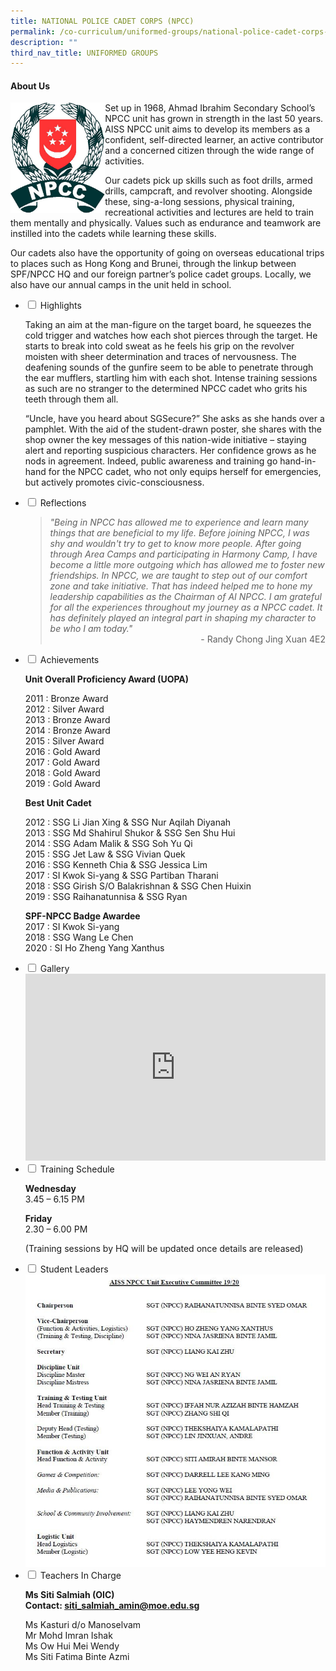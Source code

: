 ```yaml
---
title: NATIONAL POLICE CADET CORPS (NPCC)
permalink: /co-curriculum/uniformed-groups/national-police-cadet-corps-npcc/
description: ""
third_nav_title: UNIFORMED GROUPS
---
```

<h4><strong>About Us</strong></h4>
<img style="width: 30%;" src="/images/logo.png" align = "left"/>
<p>Set up in 1968, Ahmad Ibrahim Secondary School&rsquo;s NPCC unit has grown in strength in the last 50 years. AISS NPCC unit aims to develop its members as a confident, self-directed learner, an active contributor and a concerned citizen through the wide range of activities.</p>
<p>Our cadets pick up skills such as foot drills, armed drills, campcraft, and revolver shooting. Alongside these, sing-a-long sessions, physical training, recreational activities and lectures are held to train them mentally and physically. Values such as endurance and teamwork are instilled into the cadets while learning these skills.&nbsp;</p>
<p>Our cadets also have the opportunity of going on overseas educational trips to places such as Hong Kong and Brunei, through the linkup between SPF/NPCC HQ and our foreign partner&rsquo;s police cadet groups. Locally, we also have our annual camps in the unit held in school.</p>
<ul class="jekyllcodex_accordion">
<li><input id="accordion1" type="checkbox" /> <label for="accordion1">Highlights</label>
<div>
<p>Taking an aim at the man-figure on the target board, he squeezes the cold trigger and watches how each shot pierces through the target. He starts to break into cold sweat as he feels his grip on the revolver moisten with sheer determination and traces of nervousness. The deafening sounds of the gunfire seem to be able to penetrate through the ear mufflers, startling him with each shot. Intense training sessions as such are no stranger to the determined NPCC cadet who grits his teeth through them all.&nbsp;</p>
<p>&ldquo;Uncle, have you heard about SGSecure?&rdquo; She asks as she hands over a pamphlet. With the aid of the student-drawn poster, she shares with the shop owner the key messages of this nation-wide initiative &ndash; staying alert and reporting suspicious characters. Her confidence grows as he nods in agreement. Indeed, public awareness and training go hand-in-hand for the NPCC cadet, who not only equips herself for emergencies, but actively promotes civic-consciousness.</p>
</div>
</li>
<li><input id="accordion2" type="checkbox" /> <label for="accordion2">Reflections</label>
<div>
<blockquote>
<div><em>"Being in NPCC has allowed me to experience and learn many things that are beneficial to my life. Before joining NPCC, I was shy and wouldn't try to get to know more people. After going through Area Camps and participating in Harmony Camp, I have become a little more outgoing which has allowed me to foster new friendships. In NPCC, we are taught to step out of our comfort zone and take initiative. That has indeed helped me to hone my leadership capabilities as the Chairman of AI NPCC. I am grateful for all the experiences throughout my journey as a NPCC cadet. It has definitely played an integral part in shaping my character to be who I am today."</em></div>
<div style="text-align: right;">- Randy Chong Jing Xuan 4E2</div>
</blockquote>
</div>
</li>
<li><input id="accordion3" type="checkbox" /> <label for="accordion3">Achievements</label>
<div>
<p><strong>Unit Overall Proficiency Award (UOPA)</strong></p>
<p>2011 : Bronze Award<br />2012 : Silver Award<br />2013 : Bronze Award<br />2014 : Bronze Award<br />2015 : Silver Award<br />2016 : Gold Award<br />2017 : Gold Award<br />2018 : Gold Award<br />2019 : Gold Award</p>
<p><strong>Best Unit Cadet</strong></p>
<p>2012 : SSG Li Jian Xing &amp; SSG Nur Aqilah Diyanah<br />2013 : SSG Md Shahirul Shukor &amp; SSG Sen Shu Hui<br />2014 : SSG Adam Malik &amp; SSG Soh Yu Qi<br />2015 : SSG Jet Law &amp; SSG Vivian Quek<br />2016 : SSG Kenneth Chia &amp; SSG Jessica Lim<br />2017 : SI Kwok Si-yang &amp; SSG Partiban Tharani<br />2018 : SSG Girish S/O Balakrishnan &amp; SSG Chen Huixin<br />2019 : SSG Raihanatunnisa &amp; SSG Ryan&nbsp;</p>
<p><strong>SPF-NPCC Badge Awardee<br /></strong>2017 : SI Kwok Si-yang<br />2018 : SSG Wang Le Chen<br />2020 : SI Ho Zheng Yang Xanthus</p>
</div>
</li>
<li><input id="accordion5" type="checkbox" /> <label for="accordion5">Gallery</label>
<div>
<iframe src="https://docs.google.com/presentation/d/e/2PACX-1vSR2BwgSBFjnxREemwfIEsGbuRf08rOlZ0YXGWLHXjDjtyuJ_B-YBq-LoTEzh5IrS2l8aA9aLjm6wQv/embed?start=false&loop=false&delayms=5000" frameborder="0" width="480" height="299" allowfullscreen="true"></iframe>
</div>
</li>
<li><input id="accordion6" type="checkbox" /> <label for="accordion6">Training Schedule</label>
<div>
<p><strong>Wednesday<br /></strong>3.45 &ndash; 6.15 PM</p>
<p><strong>Friday<br /></strong>2.30 &ndash; 6.00 PM</p>
<p>(Training sessions by HQ will be updated once details are released)</p>
</div>
</li>
<li><input id="accordion7" type="checkbox" /> <label for="accordion7">Student Leaders</label>
<div>
<img src="/images/NPCC.jpg">
</div>
</li>
<li><input id="accordion8" type="checkbox" /> <label for="accordion8">Teachers In Charge</label>
<div>
<p><strong>Ms Siti Salmiah (OIC)<br /></strong><strong>Contact:&nbsp;<a href="mailto:siti_salmiah_amin@moe.edu.sg" target="">siti_salmiah_amin@moe.edu.sg</a></strong></p>
<p>Ms Kasturi d/o Manoselvam<br />Mr Mohd Imran Ishak<br />Ms Ow Hui Mei Wendy<br />Ms Siti Fatima Binte Azmi</p>
</div>
</li>
</ul>